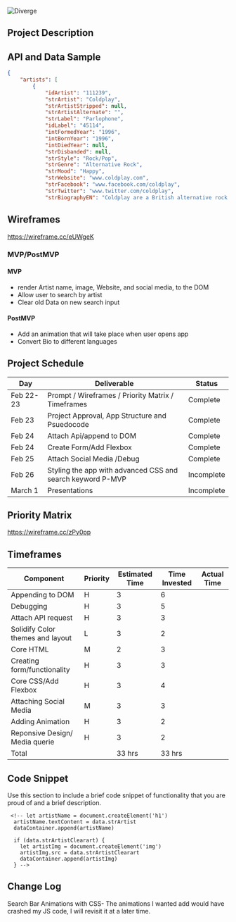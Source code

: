 ![Diverge](https://raw.githubusercontent.com/curlygirltech/Discographi/main/Diverge.png)


## Project Description


## API and Data Sample
```json
{
    "artists": [
        {
            "idArtist": "111239",
            "strArtist": "Coldplay",
            "strArtistStripped": null,
            "strArtistAlternate": "",
            "strLabel": "Parlophone",
            "idLabel": "45114",
            "intFormedYear": "1996",
            "intBornYear": "1996",
            "intDiedYear": null,
            "strDisbanded": null,
            "strStyle": "Rock/Pop",
            "strGenre": "Alternative Rock",
            "strMood": "Happy",
            "strWebsite": "www.coldplay.com",
            "strFacebook": "www.facebook.com/coldplay",
            "strTwitter": "www.twitter.com/coldplay",
            "strBiographyEN": "Coldplay are a British alternative rock band formed in 1996 by lead vocalist Chris Martin and lead guitarist Jonny Buckland at University College London. After they formed Pectoralz, Guy Berryman joined the group as a bassist and they changed their name to Starfish. Will Champion joined as a drummer, backing vocalist, and multi-instrumentalist, completing the line-up. Manager Phil Harvey is often considered an unofficial fifth member. The band renamed themselves \"Coldplay\" in 1998, before recording and releasing three EPs; Safety in 1998, Brothers & Sisters as a single in 1999 and The Blue Room in the same year. The latter was their first release on a major label, after signing to Parlophone.\n\nThey achieved worldwide fame with the release of the single \"Yellow\" in 2000, followed by their debut album released in the same year, Parachutes, which was nominated for the Mercury Prize. The band's second album, A Rush of Blood to the Head (2002), was released to critical acclaim and won multiple awards, including NME's Album of the Year, and has been widely considered the best of the Nelson-produced Coldplay albums. Their next release, X&Y, the best-selling album worldwide in 2005, was met with mostly positive reviews upon its release, though some critics felt that it was inferior to its predecessor. The band's fourth studio album, Viva la Vida or Death and All His Friends (2008), was produced by Brian Eno and released again to largely favourable reviews, earning several Grammy nominations and wins at the 51st Grammy Awards. On 24 October 2011, they released their fifth studio album, Mylo Xyloto, which was met with mixed to positive reviews, and was the UK's best-selling rock album of 2011.\n\nThe band has won a number of music awards throughout their career, including seven Brit Awards winning Best British Group three times, four MTV Video Music Awards, and seven Grammy Awards from twenty nominations. As one of the world's best-selling music artists, Coldplay have sold over 55 million records worldwide. In December 2009, Rolling Stone readers voted the group the fourth best artist of the 2000s.\n\nColdplay have been an active supporter of various social and political causes, such as Oxfam's Make Trade Fair campaign and Amnesty International. The group have also performed at various charity projects such as Band Aid 20, Live 8, Sound Relief, Hope for Haiti Now: A Global Benefit for Earthquake Relief, The Secret Policeman's Ball, and the Teenage Cancer Trust.
```

## Wireframes

https://wireframe.cc/eUWgeK

### MVP/PostMVP

#### MVP 

- render Artist name, image, Website, and social media, to the DOM
- Allow user to search by artist
- Clear old Data on new search input

#### PostMVP  

- Add an animation that will take place when user opens app
- Convert Bio to different languages

## Project Schedule


|  Day | Deliverable | Status
|---|---| ---|
|Feb 22-23| Prompt / Wireframes / Priority Matrix / Timeframes |Complete
|Feb 23| Project Approval, App Structure and Psuedocode | Complete
|Feb 24|  Attach Api/append to DOM| Complete
|Feb 24| Create Form/Add Flexbox | Complete
|Feb 25|Attach Social Media /Debug| Complete
|Feb 26| Styling the app with advanced CSS and search keyword P-MVP | Incomplete
|March 1| Presentations | Incomplete

## Priority Matrix

https://wireframe.cc/zPy0pp

## Timeframes

| Component                       | Priority  | Estimated Time  | Time Invested | Actual Time  |
|---------------------------------|-----------|-----------------|---------------|--------------|
| Appending to DOM                | H         | 3               |             6 |              |
| Debugging                       | H         | 3               |             5 |              |
| Attach API request              | H         | 3               |             3 |              |
| Solidify Color themes and layout| L         | 3               |             2 |              |
| Core HTML                       | M         | 2               |             3 |              |
| Creating form/functionality     | H         | 3               |             3 |              |
| Core CSS/Add Flexbox            | H         | 3               |             4 |              |
| Attaching Social Media          | M         | 3               |             3 |              |
| Adding Animation 		            | H         | 3               |             2 |              |
| Reponsive Design/ Media querie  | H         | 3               |             2 |              |
| Total                           |           | 33 hrs          |         33 hrs|              |

## Code Snippet

Use this section to include a brief code snippet of functionality that you are proud of and a brief description.  

```
 <!-- let artistName = document.createElement('h1')
  artistName.textContent = data.strArtist
  dataContainer.append(artistName)

  if (data.strArtistClearart) {
    let artistImg = document.createElement('img')
    artistImg.src = data.strArtistClearart
    dataContainer.append(artistImg)
  } -->
```

## Change Log

Search Bar Animations with CSS- The animations I wanted add would have crashed my JS code, I will revisit it at a later time.
